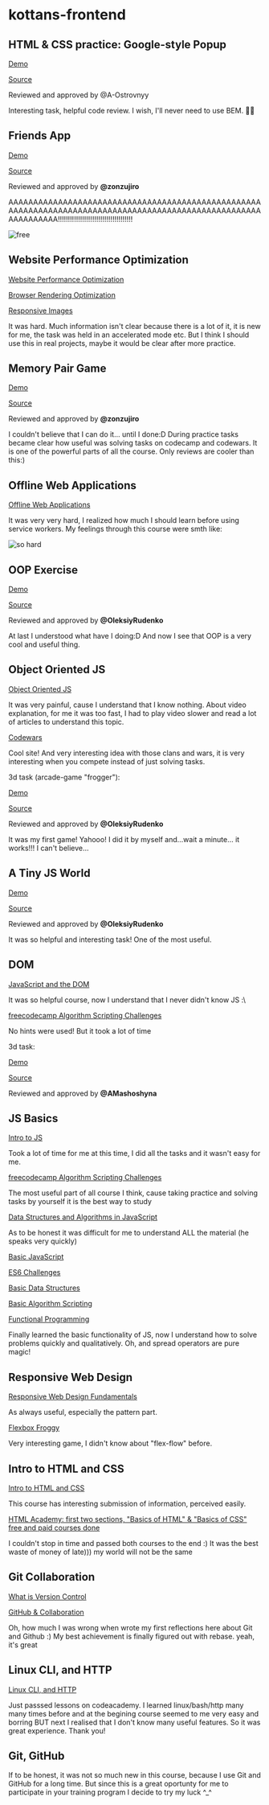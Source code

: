 # kottans-frontend

## HTML & CSS practice: Google-style Popup

[Demo](http://nazmariam.github.io/google_popup)

[Source](https://github.com/nazmariam/nazmariam.github.io/tree/master/google_popup)

Reviewed and approved by @A-Ostrovnyy

Interesting task, helpful code review. I wish, I'll never need to use BEM. 🤞🤞

## Friends App

[Demo](https://nazmariam.github.io/friends-app)

[Source](https://github.com/nazmariam/nazmariam.github.io/tree/master/friends-app)

Reviewed and approved by **@zonzujiro**

AAAAAAAAAAAAAAAAAAAAAAAAAAAAAAAAAAAAAAAAAAAAAAAAAAAAAAAAAAAAAAAAAAAAAAAAAAAAAAAAAAAAAAAAAAAAAAAAAAAAAAAAAAAAAAAA!!!!!!!!!!!!!!!!!!!!!!!!!!!!!!!!!!!!!

![free](https://github.com/nazmariam/kottans-frontend/raw/master/img/1.gif)

## Website Performance Optimization

[Website Performance Optimization](https://github.com/nazmariam/kottans-frontend/raw/master/task_website_performance/1.png)

[Browser Rendering Optimization](https://github.com/nazmariam/kottans-frontend/raw/master/task_website_performance/2.png)

[Responsive Images](https://github.com/nazmariam/kottans-frontend/raw/master/task_website_performance/3.png)

It was hard. Much information isn't clear because there is a lot of it, it is new for me, the task was held in an accelerated mode etc. But I think I should use this in real projects, maybe it would be clear after more practice.

## Memory Pair Game

[Demo](https://nazmariam.github.io/memory-pair-game)

[Source](https://github.com/nazmariam/nazmariam.github.io/tree/master/memory-pair-game)

Reviewed and approved by **@zonzujiro**

I couldn't believe that I can do it... until I done:D 
During practice tasks became clear how useful was solving tasks on codecamp and codewars. It is one of the powerful parts of all the course. Only reviews are cooler than this:)

## Offline Web Applications

[Offline Web Applications](https://github.com/nazmariam/kottans-frontend/raw/master/task_offline_web_app/1.png)

It was very very hard, I realized how much I should learn before using service workers. My feelings through this course were smth like:

![so hard](https://github.com/nazmariam/kottans-frontend/raw/master/img/so-hard.jpg)

## OOP Exercise

[Demo](https://nazmariam.github.io/post-oop)

[Source](https://github.com/nazmariam/nazmariam.github.io/tree/master/post-oop)

Reviewed and approved by **@OleksiyRudenko**

At last I understood what have I doing:D
And now I see that OOP is a very cool and useful thing. 

## Object Oriented JS

[Object Oriented JS](https://github.com/nazmariam/kottans-frontend/raw/master/task_js_oop/1.png)

It was very painful, cause I understand that I know nothing. About video explanation, for me it was too fast, I had to play video slower and read a lot of articles to understand this topic.

[Codewars](https://github.com/nazmariam/kottans-frontend/raw/master/task_js_oop/2.png)

Cool site! And very interesting idea with those clans and wars, it is very interesting when you compete instead of just solving tasks.

3d task (arcade-game "frogger"):

[Demo](https://nazmariam.github.io/frogger)

[Source](https://github.com/nazmariam/nazmariam.github.io/tree/master/frogger)

Reviewed and approved by **@OleksiyRudenko**

It was my first game! Yahooo! I did it by myself and...wait a minute... it works!!! I can't believe...

## A Tiny JS World

[Demo](https://nazmariam.github.io/a-tiny-js-world)

[Source](https://github.com/nazmariam/nazmariam.github.io/tree/master/a-tiny-js-world)

Reviewed and approved by **@OleksiyRudenko**

It was so helpful and interesting task! One of the most useful.

## DOM

[JavaScript and the DOM](https://github.com/nazmariam/kottans-frontend/raw/master/task_js_dom/1.png)

It was so helpful course, now I understand that I never didn't know JS :\

[freecodecamp Algorithm Scripting Challenges](https://github.com/nazmariam/kottans-frontend/raw/master/task_js_dom/2.png)

No hints were used! But it took a lot of time

3d task:

[Demo](https://nazmariam.github.io/kottans)

[Source](https://github.com/nazmariam/nazmariam.github.io/blob/master/kottans/index.html)

Reviewed and approved by **@AMashoshyna**

## JS Basics

[Intro to JS](https://github.com/nazmariam/kottans-frontend/raw/master/task_js_basics/1.png)

Took a lot of time for me at this time, I did all the tasks and it wasn't easy for me.

[freecodecamp Algorithm Scripting Challenges](https://github.com/nazmariam/kottans-frontend/raw/master/task_js_basics/2.png)

The most useful part of all course I think, cause taking practice and solving tasks by yourself it is the best way to study

[Data Structures and Algorithms in JavaScript](https://github.com/nazmariam/kottans-frontend/raw/master/task_js_basics/3.png)

As to be honest it was difficult for me to understand ALL the material (he speaks very quickly)
 
[Basic JavaScript](https://github.com/nazmariam/kottans-frontend/raw/master/task_js_basics/4.png)

 
[ES6 Challenges](https://github.com/nazmariam/kottans-frontend/raw/master/task_js_basics/5.png)


[Basic Data Structures](https://github.com/nazmariam/kottans-frontend/raw/master/task_js_basics/6.png)


[Basic Algorithm Scripting](https://github.com/nazmariam/kottans-frontend/raw/master/task_js_basics/7.png)


[Functional Programming](https://github.com/nazmariam/kottans-frontend/raw/master/task_js_basics/8.png)

Finally learned the basic functionality of JS, now I understand how to solve problems quickly and qualitatively.
Oh, and spread operators are pure magic!


## Responsive Web Design

[Responsive Web Design Fundamentals](https://github.com/nazmariam/kottans-frontend/raw/master/task_responsive_web_design/1.png)

As always useful, especially the pattern part.

[Flexbox Froggy](https://github.com/nazmariam/kottans-frontend/raw/master/task_responsive_web_design/2.png)

Very interesting game, I didn't know about "flex-flow" before.

## Intro to HTML and CSS

[Intro to HTML and CSS](https://github.com/nazmariam/kottans-frontend/raw/master/task_html_css_intro/1.png)

This course has interesting submission of information, perceived easily.

[HTML Academy: first two sections, "Basics of HTML" & "Basics of CSS" free and paid courses done ](https://github.com/nazmariam/kottans-frontend/raw/master/task_html_css_intro/2.png)

I couldn't stop in time and passed both courses to the end :) It was the best waste of money of late))) my world will not be the same

## Git Collaboration

[What is Version Control](https://github.com/nazmariam/kottans-frontend/raw/master/task_git_collaboration/1.png)

[GitHub & Collaboration](https://github.com/nazmariam/kottans-frontend/raw/master/task_git_collaboration/2.png)

Oh, how much I was wrong when wrote my first reflections here about Git and Github :) 
My best achievement is finally figured out with rebase. yeah, it's great


## Linux CLI, and HTTP

[Linux CLI, and HTTP](https://github.com/nazmariam/kottans-frontend/raw/master/task_linux_cli/1.png)

Just passsed lessons on codeacademy.
I learned linux/bash/http many many times before and at the begining course seemed to me very easy and borring BUT next I realised that I don't know many useful features. So it was great experience. Thank you! 

## Git, GitHub

If to be honest, it was not so much new in this course, because I use Git and GitHub for a long time. But since this is a great oportunty for me to participate in your training program I decide to try my luck ^_^ 

